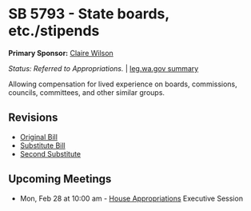 # SB 5793 - State boards, etc./stipends
**Primary Sponsor:** [Claire Wilson](/person/leg/wilson_cl.md)

*Status: Referred to Appropriations.* | [leg.wa.gov summary](https://app.leg.wa.gov/billsummary?BillNumber=5793&Year=2021)

Allowing compensation for lived experience on boards, commissions, councils, committees, and other similar groups.

## Revisions
* [Original Bill](1/)
* [Substitute Bill](S/)
* [Second Substitute](S2/)

## Upcoming Meetings
* Mon, Feb 28 at 10:00 am - [House Appropriations](/house/2021-22/APP/) Executive Session